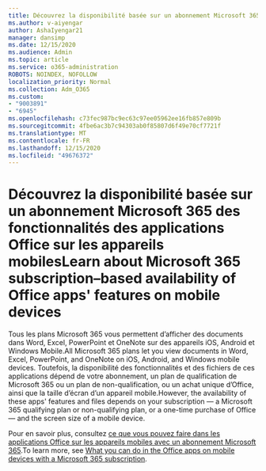 ```yaml
---
title: Découvrez la disponibilité basée sur un abonnement Microsoft 365 des fonctionnalités des applications Office sur les appareils mobiles
ms.author: v-aiyengar
author: AshaIyengar21
manager: dansimp
ms.date: 12/15/2020
ms.audience: Admin
ms.topic: article
ms.service: o365-administration
ROBOTS: NOINDEX, NOFOLLOW
localization_priority: Normal
ms.collection: Adm_O365
ms.custom:
- "9003891"
- "6945"
ms.openlocfilehash: c73fec987bc9ec63c97ee05962ee16fb857e809b
ms.sourcegitcommit: 4fbe6ac3b7c94303ab0f85807d6f49e70cf7721f
ms.translationtype: MT
ms.contentlocale: fr-FR
ms.lasthandoff: 12/15/2020
ms.locfileid: "49676372"
---
```

# <a name="learn-about-microsoft-365-subscriptionbased-availability-of-office-apps-features-on-mobile-devices"></a><span data-ttu-id="869be-102">Découvrez la disponibilité basée sur un abonnement Microsoft 365 des fonctionnalités des applications Office sur les appareils mobiles</span><span class="sxs-lookup"><span data-stu-id="869be-102">Learn about Microsoft 365 subscription–based availability of Office apps' features on mobile devices</span></span>

<span data-ttu-id="869be-103">Tous les plans Microsoft 365 vous permettent d’afficher des documents dans Word, Excel, PowerPoint et OneNote sur des appareils iOS, Android et Windows Mobile.</span><span class="sxs-lookup"><span data-stu-id="869be-103">All Microsoft 365 plans let you view documents in Word, Excel, PowerPoint, and OneNote on iOS, Android, and Windows mobile devices.</span></span> <span data-ttu-id="869be-104">Toutefois, la disponibilité des fonctionnalités et des fichiers de ces applications dépend de votre abonnement, un plan de qualification de Microsoft 365 ou un plan de non-qualification, ou un achat unique d’Office, ainsi que la taille d’écran d’un appareil mobile.</span><span class="sxs-lookup"><span data-stu-id="869be-104">However, the availability of these apps' features and files depends on your subscription — a Microsoft 365 qualifying plan or non-qualifying plan, or a one-time purchase of Office — and the screen size of a mobile device.</span></span>

<span data-ttu-id="869be-105">Pour en savoir plus, consultez [ce que vous pouvez faire dans les applications Office sur les appareils mobiles avec un abonnement Microsoft 365](https://go.microsoft.com/fwlink/?linkid=2135575).</span><span class="sxs-lookup"><span data-stu-id="869be-105">To learn more, see [What you can do in the Office apps on mobile devices with a Microsoft 365 subscription](https://go.microsoft.com/fwlink/?linkid=2135575).</span></span> 